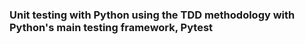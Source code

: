 <h3>Unit testing with Python using the TDD methodology with Python's main testing framework, Pytest</h3>
